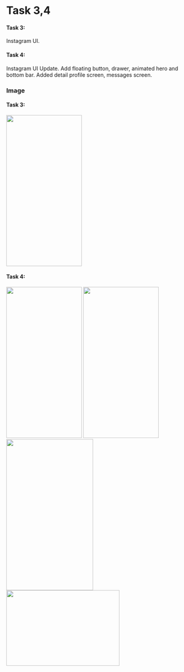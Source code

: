 <h1> Task 3,4 </h1>
<h4>Task 3:  </h4> Instagram UI.
<h4>Task 4:</h4> Instagram UI Update. Add floating button, drawer, animated hero and bottom bar. Added detail profile screen, messages screen.
<h3>Image</h3>
<div style="display: ">
  <h4>Task 3:</h4>
  <img src="https://github.com/anastasiiavelma/Task3-EmpatSchool/assets/103375322/15c8bd64-24ac-41e0-9bd9-437b946861aa" style="height: 400px; width: 200px;">
  <h4>Task 4:</h4>
  <img src="https://github.com/anastasiiavelma/Task3-EmpatSchool/assets/103375322/5bc4973a-9171-48b3-8f00-8ddc589c12b1" style="height: 400px; width: 200px;">
  <img src="https://github.com/anastasiiavelma/Task3-EmpatSchool/assets/103375322/1f93819d-77fa-4f09-a4a4-4bf9ec54d7f9" style="height: 400px; width: 200px;">
  <img src="https://github.com/anastasiiavelma/Task3-EmpatSchool/assets/103375322/288b072c-ce45-4ee1-b622-3a3e212c0a0b" style="height: 400px; width: 230px;">
   <img src="https://github.com/anastasiiavelma/Task3-EmpatSchool/assets/103375322/e07c2726-1ba5-4f7c-b823-b5284bf96418" style="height: 200px; width: 300px;">
</div>

